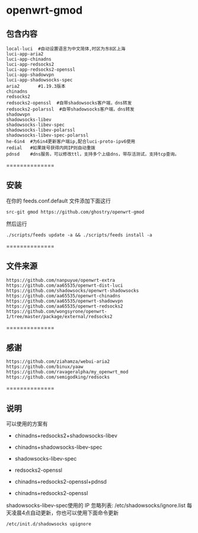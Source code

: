 # openwrt-gmod

包含内容
-------
    local-luci  #自动设置语言为中文简体,时区为东8区上海
    luci-app-aria2
    luci-app-chinadns
    luci-app-redsocks2
    luci-app-redsocks2-openssl
    luci-app-shadowvpn
    luci-app-shadowsocks-spec
    aria2		#1.19.3版本
    chinadns
    redsocks2
    redsocks2-openssl  #自带shadowsocks客户端，dns转发
    redsocks2-polarssl  #自带shadowsocks客户端，dns转发
    shadowvpn
    shadowsocks-libev
    shadowsocks-libev-spec
    shadowsocks-libev-polarssl
    shadowsocks-libev-spec-polarssl
    he-6in4  #为6in4更新客户端ip,配合luci-proto-ipv6使用
    redial   #如果拨号获得内网IP则自动重拨
    pdnsd    #dns服务，可以修改ttl，支持多个上级dns，带存活测试，支持tcp查询。

==============

安装
-------

在你的 feeds.conf.default 文件添加下面这行

    src-git gmod https://github.com/ghostry/openwrt-gmod

然后运行

    ./scripts/feeds update -a && ./scripts/feeds install -a

==============

文件来源
-------
    https://github.com/nanpuyue/openwrt-extra
    https://github.com/aa65535/openwrt-dist-luci
    https://github.com/shadowsocks/openwrt-shadowsocks
    https://github.com/aa65535/openwrt-chinadns
    https://github.com/aa65535/openwrt-shadowvpn
    https://github.com/aa65535/openwrt-redsocks2
    https://github.com/wongsyrone/openwrt-1/tree/master/package/external/redsocks2

==============

感谢
-------
    https://github.com/ziahamza/webui-aria2
    https://github.com/binux/yaaw
    https://github.com/ravageralpha/my_openwrt_mod
    https://github.com/semigodking/redsocks

==============

说明
-------
可以使用的方案有

 - chinadns+redsocks2+shadowsocks-libev

 - chinadns+shadowsocks-libev-spec

 - shadowsocks-libev-spec

 - redsocks2-openssl

 - chinadns+redsocks2-openssl+pdnsd

 - chinadns+redsocks2-openssl

shadowsocks-libev-spec使用的 IP 忽略列表: /etc/shadowsocks/ignore.list 每天凌晨4点自动更新，你也可以使用下面命令更新

    /etc/init.d/shadowsocks upignore

